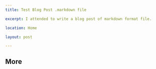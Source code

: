 ```yaml
---
title: Test Blog Post .markdown file  

excerpt: I attended to write a blog post of markdown format file. 

location: Home 

layout: post

---
```


More
---------------
